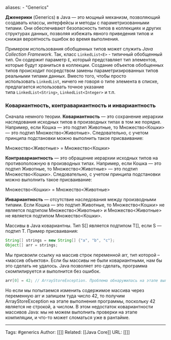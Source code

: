 
aliases: 
	- "Generics"

**Дженерики** (Generics) в Java — это мощный механизм, позволяющий создавать классы, интерфейсы и методы с параметризованными типами. Они обеспечивают безопасность типов в коллекциях и других структурах данных, позволяя избежать явного приведения типов и снижая вероятность ошибок во время выполнения.

Примером использования обобщенных типов может служить _Java Collection Framework_. Так, класс `LinkedList<E>` - типичный обобщенный тип. Он содержит параметр `E`, который представляет тип элементов, которые будут храниться в коллекции. Создание объектов обобщенных типов происходит посредством замены параметризированных типов реальными типами данных. Вместо того, чтобы просто использовать `LinkedList`, ничего не говоря о типе элемента в списке, предлагается использовать точное указание типа `LinkedList<String>`, `LinkedList<Integer>` и т.п.

### Ковариантность, контравариантность и инвариантность

Сначала немного теории. **Ковариантность** — это сохранение иерархии наследования исходных типов в производных типах в том же порядке. Например, если Кошка — это подтип Животные, то Множество<Кошки> — это подтип Множество<Животные>. Следовательно, с учетом принципа подстановки можно выполнить такое присваивание:

Множество<Животные> = Множество<Кошки>

**Контравариантность** — это обращение иерархии исходных типов на противоположную в производных типах. Например, если Кошка — это подтип Животные, то Множество<Животные> — это подтип Множество<Кошки>. Следовательно, с учетом принципа подстановки можно выполнить такое присваивание:

Множество<Кошки> = Множество<Животные>

**Инвариантность** — отсутствие наследования между производными типами. Если Кошка — это подтип Животные, то Множество<Кошки> не является подтипом Множество<Животные> и Множество<Животные> не является подтипом Множество<Кошки>.

Массивы в Java ковариантны. Тип S[] является подтипом T[], если S — подтип T. Пример присваивания:

```java
String[] strings = new String[] {"a", "b", "c"};
Object[] arr = strings;
```

Мы присвоили ссылку на массив строк переменной arr, тип которой – «массив объектов». Если бы массивы не были ковариантными, нам бы это сделать не удалось. Java позволяет это сделать, программа скомпилируется и выполнится без ошибок.

```java
arr[0] = 42; // ArrayStoreException. Проблема обнаружилась на этапе выполнения программы
```

Но если мы попытаемся изменить содержимое массива через переменную arr и запишем туда число 42, то получим ArrayStoreException на этапе выполнения программы, поскольку 42 является не строкой, а числом. В этом недостаток ковариантности массивов Java: мы не 
можем выполнить проверки на этапе компиляции, и что-то может сломаться уже в рантайме.




---
Tags: #generics
Author: [[]]
Related: [[Java Core]]
URL: [[]]